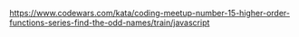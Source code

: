 https://www.codewars.com/kata/coding-meetup-number-15-higher-order-functions-series-find-the-odd-names/train/javascript